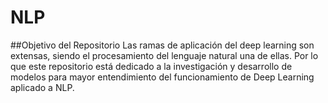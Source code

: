 # NLP
##Objetivo del Repositorio
Las ramas de aplicación del deep learning son extensas, siendo el procesamiento del lenguaje natural una de ellas.
Por lo que este repositorio está dedicado a la investigación y desarrollo de modelos para mayor entendimiento del funcionamiento
de Deep Learning aplicado a NLP.
